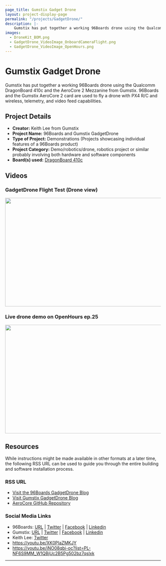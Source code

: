 ```yaml
---
page_title: Gumstix Gadget Drone
layout: project-display-page
permalink: "/projects/GadgetDrone/"
description: |-
    Gumstix has put together a working 96Boards drone using the Qualcomm DragonBoard 410c and the AeroCore 2 Mezzanine from Gumstix. 96Boards and the Gumstix AeroCore 2 card are used to fly a drone with PX4 R/C and wireless, telemetry, and video feed capabilities.
images:
  - DroneKit_BOM.png
  - GadgetDrone_VideoImage_OnboardCameraFlight.png
  - GadgetDrone_VideoImage_OpenHours.png
---
```

# Gumstix Gadget Drone

Gumstix has put together a working 96Boards drone using the Qualcomm DragonBoard 410c and the AeroCore 2 Mezzanine from Gumstix. 96Boards and the Gumstix AeroCore 2 card are used to fly a drone with PX4 R/C and wireless, telemetry, and video feed capabilities.

## Project Details

- **Creator:** Keith Lee from Gumstix
- **Project Name:** 96Boards and Gumstix GadgetDrone
- **Type of Project:** Demonstrations (Projects showcasing individual features of a 96Boards product)
- **Project Category:** Demo/robotics/drone, robotics project or similar probably involving both hardware and software components
- **Board(s) used:** [DragonBoard 410c](https://www.96boards.org/product/dragonboard410c/)

## Videos

### GadgetDrone Flight Test (Drone view)

[<img src="..Archive/GadgetDrone/Images/GadgetDrone_VideoImage_OnboardCameraFlight.png?raw=true" data-canonical-src="..Archive/GadgetDrone/Images/GadgetDrone_VideoImage_OnboardCameraFlight.png?raw=true" width="600" height="350" />](https://youtu.be/XK0PIaZMKJY)

### Live drone demo on OpenHours ep.25

[<img src="..Archive/GadgetDrone/Images/GadgetDrone_VideoImage_OpenHours.png?raw=true" data-canonical-src="..Archive/GadgetDrone/Images/GadgetDrone_VideoImage_OpenHours.png?raw=true" width="600" height="350" />](https://youtu.be/iNO08qbi-oc?list=PL-NF6S9MM_W1QBjUc2B5Pg502bz7qslxk)

## Resources

While instructions might be made available in other formats at a later time, the following RSS URL can be used to guide you through the entire building and software installation process.

### RSS URL

- [Visit the 96Boards GadgetDrone Blog](https://www.96boards.org/blog/diy-drone-featuring-gumstix-96boards-take-flight-openhours/)
- [Visit Gumstix GadgetDrone Blog](https://gumstixgadgets.blogspot.ca/2016/11/how-i-got-my-dragonboard-410c-airborne.html)
- [AeroCore GitHub Repository](https://github.com/aerocore)

### Social Media Links

- 96Boards: [URL](https://www.96boards.org/) &#124; [Twitter](https://twitter.com/96boards) &#124; [Facebook](https://www.facebook.com/96Boards) &#124; [Linkedin](https://www.linkedin.com/showcase/6637095/)
- Gumstix: [URL](https://www.gumstix.com/) &#124; [Twitter](https://twitter.com/gumstix) &#124; [Facebook](https://www.facebook.com/gumstix) &#124; [Linkedin](https://www.linkedin.com/company-beta/283581/)
- Keith Lee: [Twitter](https://twitter.com/gstixguru)
- https://youtu.be/XK0PIaZMKJY
- https://youtu.be/iNO08qbi-oc?list=PL-NF6S9MM_W1QBjUc2B5Pg502bz7qslxk

***
